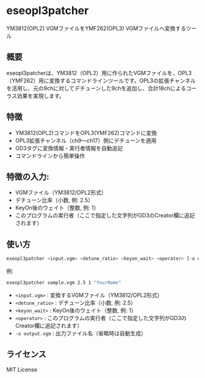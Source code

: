 # eseopl3patcher

YM3812(OPL2) VGMファイルをYMF262(OPL3) VGMファイルへ変換するツール

## 概要

eseopl3patcherは、YM3812（OPL2）用に作られたVGMファイルを、OPL3（YMF262）用に変換するコマンドラインツールです。OPL3の拡張チャンネルを活用し、元の9chに対してデチューンした9chを追加し、合計18chによるコーラス効果を実現します。

## 特徴

- YM3812(OPL2)コマンドをOPL3(YMF262)コマンドに変換
- OPL3拡張チャンネル（ch9～ch17）側にデチューンを適用
- GD3タグに変換情報・実行者情報を自動追記
- コマンドラインから簡単操作

## 特徴の入力:

- VGMファイル（YM3812/OPL2形式）
- デチューン比率（小数, 例: 2.5）  
- KeyOn後のウェイト（整数, 例: 1）  
- このプログラムの実行者（ここで指定した文字列がGD3のCreator欄に追記されます）

## 使い方

```sh
eseopl3patcher <input.vgm> <detune_ratio> <keyon_wait> <operator> [-o output.vgm]
```

例:
```sh
eseopl3patcher sample.vgm 2.5 1 "YourName"
```

- `<input.vgm>` : 変換するVGMファイル（YM3812/OPL2形式）
- `<detune_ratio>` : デチューン比率（小数, 例: 2.5）
- `<keyon_wait>` : KeyOn後のウェイト（整数, 例: 1）
- `<operator>` : このプログラムの実行者（ここで指定した文字列がGD3のCreator欄に追記されます）
- `-o output.vgm` : 出力ファイル名（省略時は自動生成）

## ライセンス

MIT License